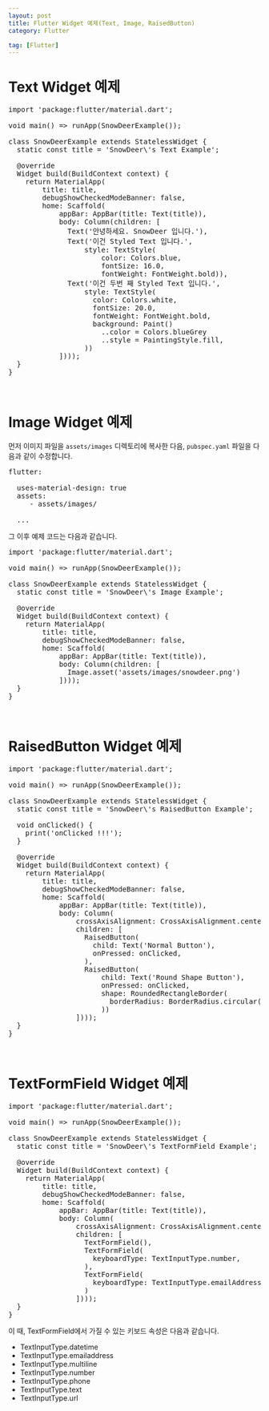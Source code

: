 ```yaml
---
layout: post
title: Flutter Widget 예제(Text, Image, RaisedButton)
category: Flutter

tag: [Flutter]
---
```


# Text Widget 예제

<pre class="prettyprint">
import 'package:flutter/material.dart';

void main() => runApp(SnowDeerExample());

class SnowDeerExample extends StatelessWidget {
  static const title = 'SnowDeer\'s Text Example';

  @override
  Widget build(BuildContext context) {
    return MaterialApp(
        title: title,
        debugShowCheckedModeBanner: false,
        home: Scaffold(
            appBar: AppBar(title: Text(title)),
            body: Column(children: [
              Text('안녕하세요. SnowDeer 입니다.'),
              Text('이건 Styled Text 입니다.',
                  style: TextStyle(
                      color: Colors.blue,
                      fontSize: 16.0,
                      fontWeight: FontWeight.bold)),
              Text('이건 두번 째 Styled Text 입니다.',
                  style: TextStyle(
                    color: Colors.white,
                    fontSize: 20.0,
                    fontWeight: FontWeight.bold,
                    background: Paint()
                      ..color = Colors.blueGrey
                      ..style = PaintingStyle.fill,
                  ))
            ])));
  }
}
</pre>

<br>

# Image Widget 예제

먼저 이미지 파일을 `assets/images` 디렉토리에 복사한 다음, `pubspec.yaml` 파일을 다음과 같이 수정합니다.

<pre class="prettyprint">
flutter:

  uses-material-design: true
  assets:
     - assets/images/

  ...
</pre>

그 이후 예제 코드는 다음과 같습니다.

<pre class="prettyprint">
import 'package:flutter/material.dart';

void main() => runApp(SnowDeerExample());

class SnowDeerExample extends StatelessWidget {
  static const title = 'SnowDeer\'s Image Example';

  @override
  Widget build(BuildContext context) {
    return MaterialApp(
        title: title,
        debugShowCheckedModeBanner: false,
        home: Scaffold(
            appBar: AppBar(title: Text(title)),
            body: Column(children: [
              Image.asset('assets/images/snowdeer.png')
            ])));
  }
}
</pre>

<br>

# RaisedButton Widget 예제

<pre class="prettyprint">
import 'package:flutter/material.dart';

void main() => runApp(SnowDeerExample());

class SnowDeerExample extends StatelessWidget {
  static const title = 'SnowDeer\'s RaisedButton Example';

  void onClicked() {
    print('onClicked !!!');
  }

  @override
  Widget build(BuildContext context) {
    return MaterialApp(
        title: title,
        debugShowCheckedModeBanner: false,
        home: Scaffold(
            appBar: AppBar(title: Text(title)),
            body: Column(
                crossAxisAlignment: CrossAxisAlignment.center,
                children: [
                  RaisedButton(
                    child: Text('Normal Button'),
                    onPressed: onClicked,
                  ),
                  RaisedButton(
                      child: Text('Round Shape Button'),
                      onPressed: onClicked,
                      shape: RoundedRectangleBorder(
                        borderRadius: BorderRadius.circular(12),
                      ))
                ])));
  }
}
</pre>

<br>

# TextFormField Widget 예제

<pre class="prettyprint">
import 'package:flutter/material.dart';

void main() => runApp(SnowDeerExample());

class SnowDeerExample extends StatelessWidget {
  static const title = 'SnowDeer\'s TextFormField Example';

  @override
  Widget build(BuildContext context) {
    return MaterialApp(
        title: title,
        debugShowCheckedModeBanner: false,
        home: Scaffold(
            appBar: AppBar(title: Text(title)),
            body: Column(
                crossAxisAlignment: CrossAxisAlignment.center,
                children: [
                  TextFormField(),
                  TextFormField(
                    keyboardType: TextInputType.number,
                  ),
                  TextFormField(
                    keyboardType: TextInputType.emailAddress,
                  )
                ])));
  }
}
</pre>

이 때, TextFormField에서 가질 수 있는 키보드 속성은 다음과 같습니다.

* TextInputType.datetime
* TextInputType.emailaddress
* TextInputType.multiline
* TextInputType.number
* TextInputType.phone
* TextInputType.text
* TextInputType.url